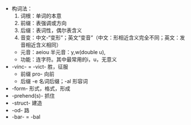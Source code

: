 - 构词法：
  1. 词根：单词的本意
  2. 前缀：表强调或方向
  3. 后缀：表词性，偶尔表含义
  4. 音变：中文-“变形”；英文“变音”（中文：形相近含义完全不同；英文：发音相近含义相同）
	- 元音：aeiou   半元音：y,w(double u),
	- 功能：连字符。其中最常用的i，u，无意义
- -vinc- = -vict- 胜，征服
	- 前缀 pro- 向前
	- 后缀 -e 名词后缀；-al 形容词
- -form- 形式，格式，形成
- -prehend(s)- 抓住
- -struct- 建造
- -od- 路
- -bar- = -bal